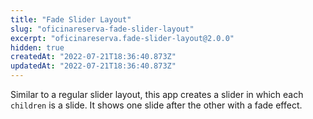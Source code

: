 ```yaml
---
title: "Fade Slider Layout"
slug: "oficinareserva-fade-slider-layout"
excerpt: "oficinareserva.fade-slider-layout@2.0.0"
hidden: true
createdAt: "2022-07-21T18:36:40.873Z"
updatedAt: "2022-07-21T18:36:40.873Z"
---
```

Similar to a regular slider layout, this app creates a slider in which each
`children` is a slide. It shows one slide after the other with a fade effect.